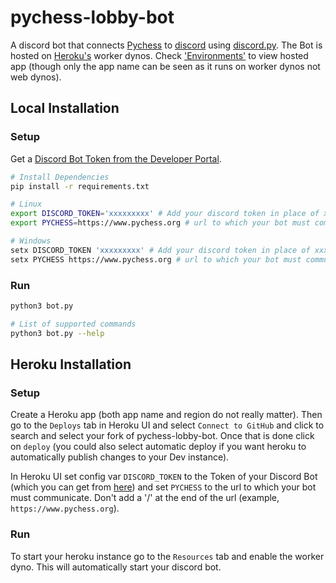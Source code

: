 # pychess-lobby-bot

A discord bot that connects [Pychess](https://www.pychess.org) to [discord](https://discord.gg/aPs8RKr) using [discord.py](https://github.com/Rapptz/discord.py). The Bot is hosted on [Heroku's](https://heroku.com/) worker dynos. Check ['Environments'](https://github.com/gbtami/pychess-lobby-bot/deployments) to view hosted app (though only the app name can be seen as it runs on worker dynos not web dynos).

## Local Installation
### Setup

Get a [Discord Bot Token from the Developer Portal](https://discord.com/developers/applications).

```bash
# Install Dependencies
pip install -r requirements.txt

# Linux
export DISCORD_TOKEN='xxxxxxxxx' # Add your discord token in place of xxxxxxxxx. The quotes must be kept.
export PYCHESS=https://www.pychess.org # url to which your bot must communicate. Don't add a '/' at the end of the url.

# Windows
setx DISCORD_TOKEN 'xxxxxxxxx' # Add your discord token in place of xxxxxxxxx. The quotes must be kept.
setx PYCHESS https://www.pychess.org # url to which your bot must communicate. Don't add a '/' at the end of the url.
```

### Run
```bash
python3 bot.py

# List of supported commands
python3 bot.py --help
```

## Heroku Installation
### Setup
Create a Heroku app (both app name and region do not really matter). Then go to the `Deploys` tab in Heroku UI and select `Connect to GitHub` and click to search and select your fork of pychess-lobby-bot. Once that is done click on `deploy` (you could also select automatic deploy if you want heroku to automatically publish changes to your Dev instance).

In Heroku UI set config var `DISCORD_TOKEN` to the Token of your Discord Bot (which you can get from [here](https://discord.com/developers/applications)) and set `PYCHESS` to the url to which your bot must communicate. Don't add a '/' at the end of the url (example, `https://www.pychess.org`).

### Run
To start your heroku instance go to the `Resources` tab and enable the worker dyno. This will automatically start your discord bot.